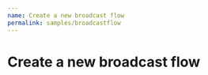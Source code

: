 ```yaml
---
name: Create a new broadcast flow
permalink: samples/broadcastflow
---
```


# Create a new broadcast flow
